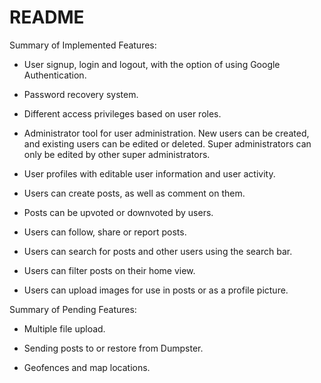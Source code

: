 # README

Summary of Implemented Features:

* User signup, login and logout, with the option of using Google Authentication.

* Password recovery system.

* Different access privileges based on user roles.

* Administrator tool for user administration. New users can be created, and existing users can be edited or deleted. Super administrators can only be edited by other super administrators.

* User profiles with editable user information and user activity.

* Users can create posts, as well as comment on them.

* Posts can be upvoted or downvoted by users.

* Users can follow, share or report posts.

* Users can search for posts and other users using the search bar.

* Users can filter posts on their home view.

* Users can upload images for use in posts or as a profile picture.



Summary of Pending Features:

* Multiple file upload.

* Sending posts to or restore from Dumpster.

* Geofences and map locations.
